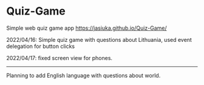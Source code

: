 # Quiz-Game
Simple web quiz game app
https://jasiuka.github.io/Quiz-Game/

2022/04/16:
Simple quiz game with questions about Lithuania, used event delegation for button clicks

2022/04/17:
fixed screen view for phones.

------------------------------------------------------------
Planning to add English language with questions about world.

